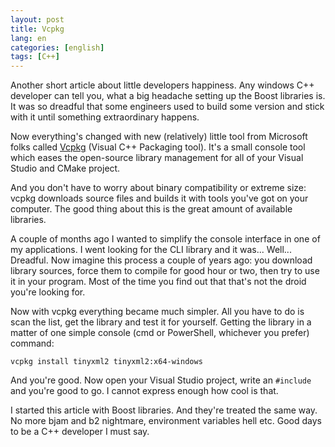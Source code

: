 ```yaml
---
layout: post
title: Vcpkg
lang: en
categories: [english]
tags: [C++]
---
```


Another short article about little developers happiness. Any windows C++ developer can tell you, what a big headache setting up the Boost libraries is. It was so dreadful that some engineers used to build some version and stick with it until something extraordinary happens. 

Now everything's changed with new (relatively) little tool from Microsoft folks called [Vcpkg](https://github.com/Microsoft/vcpkg) (Visual C++ Packaging tool). It's a small console tool which eases the open-source library management for all of your Visual Studio and CMake project.

And you don't have to worry about binary compatibility or extreme size: vcpkg downloads source files and builds it with tools you've got on your computer. The good thing about this is the great amount of available libraries. 

A couple of months ago I wanted to simplify the console interface in one of my applications. I went looking for the CLI library and it was... Well... Dreadful. Now imagine this process a couple of years ago: you download library sources, force them to compile for good hour or two, then try to use it in your program. Most of the time you find out that that's not the droid you're looking for. 

Now with vcpkg everything became much simpler. All you have to do is scan the list, get the library and test it for yourself. Getting the library in a matter of one simple console (cmd or PowerShell, whichever you prefer) command:

```
vcpkg install tinyxml2 tinyxml2:x64-windows
```

And you're good. Now open your Visual Studio project, write an ```#include``` and you're good to go. I cannot express enough how cool is that. 

I started this article with Boost libraries. And they're treated the same way. No more bjam and b2 nightmare, environment variables hell etc. Good days to be a C++ developer I must say.